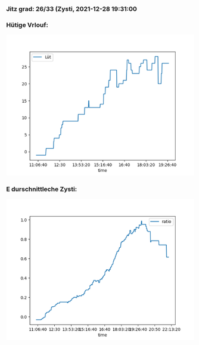 ### Jitz grad: 26/33 (Zysti, 2021-12-28 19:31:00

### Hütige Vrlouf:
![Graph](Today.png)

### E durschnittleche Zysti:
![Graph](Zysti.png)